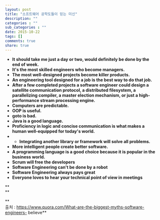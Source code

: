 ```yaml
---
layout: post
title: "소프트웨어 공학도들이 믿는 미신"
description: ""
categories : ""
sub_categories : ""
date: 2015-10-22
tags: []
comments: true
share: true
---
```


  * **It should take me just a day or two, would definitely be done by the end of week.**
  * **It's the most skilled engineers who become managers.**
  * **The most well-designed projects become killer products.**
  * **An engineering tool designed for a job is the best way to do that job.**
  * **After a few completed projects a software engineer could design a satellite communication protocol, a distributed filesystem, a parallelizing compiler, a master election mechanism, or just a high-performance stream processing engine.**
  * **Computers are predictable.**
  * **OOP is useful.**
  * **goto is bad.**
  * **Java is a good language.**
  * **Proficiency in logic and concise communication is what makes a human well-equipped for today's world.**
  *   * **Integrating another library or framework will solve all problems.**
  * **More intelligent people create better software.**
  * **A programming language is a good choice because it is popular in the business world.**
  * **Scrum will free the developers**
  * **Software Engineering can't be done by a robot**
  * **Software Engineering always pays great**
  * **Everyone loves to hear your technical point of view in meetings**

**  
**

**  
출처 : https://www.quora.com/What-are-the-biggest-myths-software-engineers-
believe**

  

